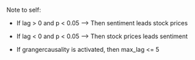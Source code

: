 Note to self:
- If lag > 0 and p < 0.05 --> Then sentiment leads stock prices
- If lag < 0 and p < 0.05 --> Then stock prices leads sentiment

- If grangercausality is activated, then max_lag <= 5